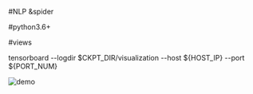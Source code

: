 #NLP &spider 

#python3.6+

#views 

tensorboard --logdir $CKPT_DIR/visualization --host ${HOST_IP} --port ${PORT_NUM}

![demo](https://github.com/jinjin123/forexspider/blob/master/forexspider.png)
